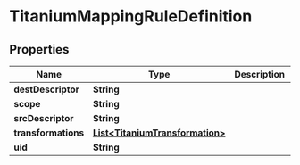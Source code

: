 

# TitaniumMappingRuleDefinition


## Properties

| Name | Type | Description | Notes |
|------------ | ------------- | ------------- | -------------|
|**destDescriptor** | **String** |  |  [optional] |
|**scope** | **String** |  |  [optional] |
|**srcDescriptor** | **String** |  |  [optional] |
|**transformations** | [**List&lt;TitaniumTransformation&gt;**](TitaniumTransformation.md) |  |  [optional] |
|**uid** | **String** |  |  [optional] |



